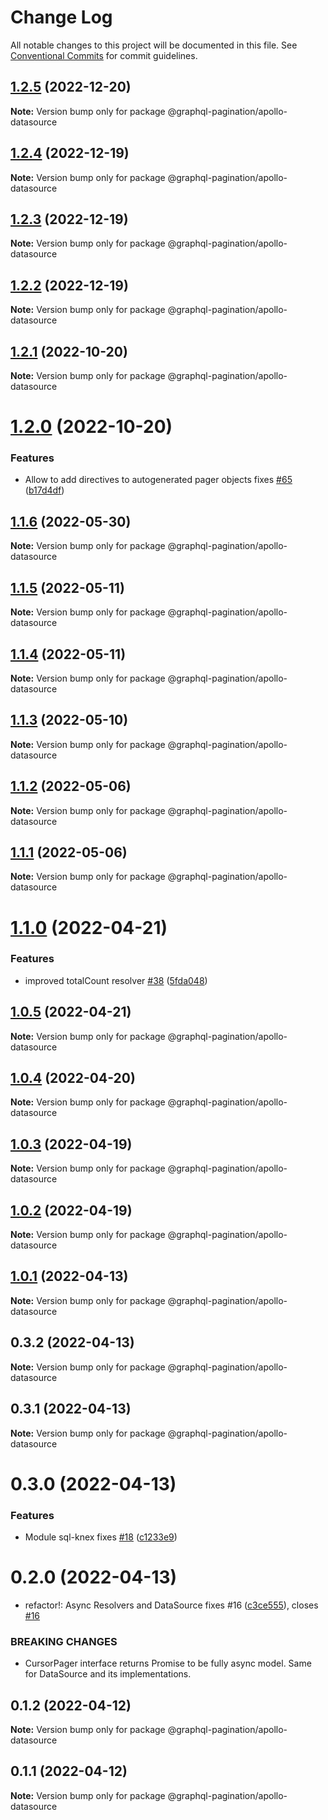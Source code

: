 # Change Log

All notable changes to this project will be documented in this file.
See [Conventional Commits](https://conventionalcommits.org) for commit guidelines.

## [1.2.5](https://github.com/lkrzyzanek/graphql-pagination/compare/@graphql-pagination/apollo-datasource@1.2.4...@graphql-pagination/apollo-datasource@1.2.5) (2022-12-20)

**Note:** Version bump only for package @graphql-pagination/apollo-datasource





## [1.2.4](https://github.com/lkrzyzanek/graphql-pagination/compare/@graphql-pagination/apollo-datasource@1.2.3...@graphql-pagination/apollo-datasource@1.2.4) (2022-12-19)

**Note:** Version bump only for package @graphql-pagination/apollo-datasource





## [1.2.3](https://github.com/lkrzyzanek/graphql-pagination/compare/@graphql-pagination/apollo-datasource@1.2.2...@graphql-pagination/apollo-datasource@1.2.3) (2022-12-19)

**Note:** Version bump only for package @graphql-pagination/apollo-datasource





## [1.2.2](https://github.com/lkrzyzanek/graphql-pagination/compare/@graphql-pagination/apollo-datasource@1.2.1...@graphql-pagination/apollo-datasource@1.2.2) (2022-12-19)

**Note:** Version bump only for package @graphql-pagination/apollo-datasource





## [1.2.1](https://github.com/lkrzyzanek/graphql-pagination/compare/@graphql-pagination/apollo-datasource@1.2.0...@graphql-pagination/apollo-datasource@1.2.1) (2022-10-20)

**Note:** Version bump only for package @graphql-pagination/apollo-datasource





# [1.2.0](https://github.com/lkrzyzanek/graphql-pagination/compare/@graphql-pagination/apollo-datasource@1.1.6...@graphql-pagination/apollo-datasource@1.2.0) (2022-10-20)


### Features

* Allow to add directives to autogenerated pager objects fixes [#65](https://github.com/lkrzyzanek/graphql-pagination/issues/65) ([b17d4df](https://github.com/lkrzyzanek/graphql-pagination/commit/b17d4dfd21a716dc84acdd5c5262c2f369d18695))





## [1.1.6](https://github.com/lkrzyzanek/graphql-pagination/compare/@graphql-pagination/apollo-datasource@1.1.5...@graphql-pagination/apollo-datasource@1.1.6) (2022-05-30)

**Note:** Version bump only for package @graphql-pagination/apollo-datasource





## [1.1.5](https://github.com/lkrzyzanek/graphql-pagination/compare/@graphql-pagination/apollo-datasource@1.1.4...@graphql-pagination/apollo-datasource@1.1.5) (2022-05-11)

**Note:** Version bump only for package @graphql-pagination/apollo-datasource





## [1.1.4](https://github.com/lkrzyzanek/graphql-pagination/compare/@graphql-pagination/apollo-datasource@1.1.3...@graphql-pagination/apollo-datasource@1.1.4) (2022-05-11)

**Note:** Version bump only for package @graphql-pagination/apollo-datasource





## [1.1.3](https://github.com/lkrzyzanek/graphql-pagination/compare/@graphql-pagination/apollo-datasource@1.1.2...@graphql-pagination/apollo-datasource@1.1.3) (2022-05-10)

**Note:** Version bump only for package @graphql-pagination/apollo-datasource





## [1.1.2](https://github.com/lkrzyzanek/graphql-pagination/compare/@graphql-pagination/apollo-datasource@1.1.1...@graphql-pagination/apollo-datasource@1.1.2) (2022-05-06)

**Note:** Version bump only for package @graphql-pagination/apollo-datasource





## [1.1.1](https://github.com/lkrzyzanek/graphql-pagination/compare/@graphql-pagination/apollo-datasource@1.1.0...@graphql-pagination/apollo-datasource@1.1.1) (2022-05-06)

**Note:** Version bump only for package @graphql-pagination/apollo-datasource





# [1.1.0](https://github.com/lkrzyzanek/graphql-pagination/compare/@graphql-pagination/apollo-datasource@1.0.5...@graphql-pagination/apollo-datasource@1.1.0) (2022-04-21)


### Features

* improved totalCount resolver [#38](https://github.com/lkrzyzanek/graphql-pagination/issues/38) ([5fda048](https://github.com/lkrzyzanek/graphql-pagination/commit/5fda048e235a707c79afb0975b430ed306a38816))





## [1.0.5](https://github.com/lkrzyzanek/graphql-pagination/compare/@graphql-pagination/apollo-datasource@1.0.4...@graphql-pagination/apollo-datasource@1.0.5) (2022-04-21)

**Note:** Version bump only for package @graphql-pagination/apollo-datasource





## [1.0.4](https://github.com/lkrzyzanek/graphql-pagination/compare/@graphql-pagination/apollo-datasource@1.0.3...@graphql-pagination/apollo-datasource@1.0.4) (2022-04-20)

**Note:** Version bump only for package @graphql-pagination/apollo-datasource





## [1.0.3](https://github.com/lkrzyzanek/graphql-pagination/compare/@graphql-pagination/apollo-datasource@1.0.2...@graphql-pagination/apollo-datasource@1.0.3) (2022-04-19)

**Note:** Version bump only for package @graphql-pagination/apollo-datasource





## [1.0.2](https://github.com/lkrzyzanek/graphql-pagination/compare/@graphql-pagination/apollo-datasource@1.0.1...@graphql-pagination/apollo-datasource@1.0.2) (2022-04-19)

**Note:** Version bump only for package @graphql-pagination/apollo-datasource





## [1.0.1](https://github.com/lkrzyzanek/graphql-pagination/compare/@graphql-pagination/apollo-datasource@1.0.0...@graphql-pagination/apollo-datasource@1.0.1) (2022-04-13)

**Note:** Version bump only for package @graphql-pagination/apollo-datasource





## 0.3.2 (2022-04-13)

**Note:** Version bump only for package @graphql-pagination/apollo-datasource





## 0.3.1 (2022-04-13)

**Note:** Version bump only for package @graphql-pagination/apollo-datasource





# 0.3.0 (2022-04-13)


### Features

* Module sql-knex fixes [#18](https://github.com/lkrzyzanek/graphql-pagination/issues/18) ([c1233e9](https://github.com/lkrzyzanek/graphql-pagination/commit/c1233e9a014e195da46292971e1cf208ccca1a28))





# 0.2.0 (2022-04-13)


* refactor!: Async Resolvers and DataSource fixes #16 ([c3ce555](https://github.com/lkrzyzanek/graphql-pagination/commit/c3ce5557d9e3c8941c2d014313dc02ac0bf1f8d0)), closes [#16](https://github.com/lkrzyzanek/graphql-pagination/issues/16)


### BREAKING CHANGES

* CursorPager interface returns Promise<Connection> to be fully async model. Same for DataSource and its implementations.





## 0.1.2 (2022-04-12)

**Note:** Version bump only for package @graphql-pagination/apollo-datasource





## 0.1.1 (2022-04-12)

**Note:** Version bump only for package @graphql-pagination/apollo-datasource
